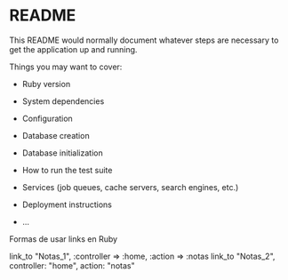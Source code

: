# README

This README would normally document whatever steps are necessary to get the
application up and running.

Things you may want to cover:

* Ruby version

* System dependencies

* Configuration

* Database creation

* Database initialization

* How to run the test suite

* Services (job queues, cache servers, search engines, etc.)

* Deployment instructions

* ...

Formas de usar links en Ruby

link_to "Notas_1", :controller => :home, :action => :notas
link_to "Notas_2", controller: "home", action: "notas"